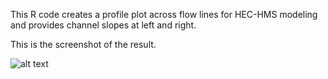 This R code creates a profile plot across flow lines for HEC-HMS modeling and provides channel slopes at left and right.

This is the screenshot of the result.

![alt text](https://github.com/sulochandhungel/Data-Analysis-using-R/Hydrology/TerrainPlot/TerrainPlotResult.png?raw=true)


